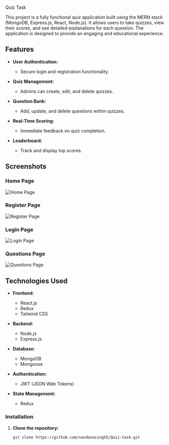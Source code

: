 Quiz Task

This project is a fully functional quiz application built using the MERN stack (MongoDB, Express.js, React, Node.js). It allows users to take quizzes, view their scores, and see detailed explanations for each question. The application is designed to provide an engaging and educational experience.

## Features

- **User Authentication:**
  - Secure login and registration functionality.
  
- **Quiz Management:**
  - Admins can create, edit, and delete quizzes.
    
- **Question Bank:**
  - Add, update, and delete questions within quizzes.
    
- **Real-Time Scoring:**
  - Immediate feedback on quiz completion.
  
- **Leaderboard:**
  - Track and display top scores.
 
## Screenshots    

### Home Page
![Home Page](https://github.com/user-attachments/assets/db61b820-c655-44e2-8757-8bf37f07d9fc)

### Register Page
![Register Page](https://github.com/user-attachments/assets/38171102-9598-44ff-9601-b95b39cc5fa6)

### Login Page
![Login Page](https://github.com/user-attachments/assets/c44d81da-4e6b-48a2-bb34-7fbd63251ef0)

### Questions Page
![Questions Page](https://github.com/user-attachments/assets/fefc9c1f-73dd-45dc-bdcf-65df12b9c92c)

## Technologies Used

- **Frontend:**
  - React.js
  - Redux
  - Tailwind CSS
    
- **Backend:**
  - Node.js
  - Express.js
    
- **Database:**
  - MongoDB
  - Mongoose
    
- **Authentication:**
  - JWT (JSON Web Tokens)
  
- **State Management:**
  - Redux


### Installation

1. **Clone the repository:**
   ```bash
   git clone https://github.com/vandanasingh5/Quiz-task.git
   
